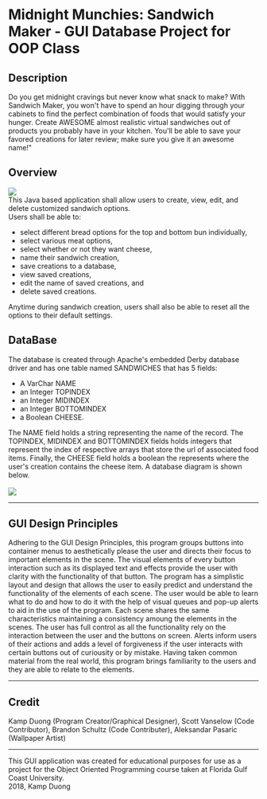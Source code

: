 # Midnight Munchies: Sandwich Maker - GUI Database Project for OOP Class
<h2>Description</h2>
Do you get midnight cravings but never know what snack to make? With Sandwich Maker, you won't have to spend an hour digging through your cabinets to find the perfect combination of foods that would satisfy your hunger. Create AWESOME almost realistic virtual sandwiches out of products you probably have in your kitchen. You'll be able to save your favored creations for later review; make sure you give it an awesome name!"

<h2>Overview</h2>
<img src="https://github.com/KodingKamp/projectOOP/raw/master/src/images/MidnightMunchiesSandwichMaker.gif" />
<br>
This Java based application shall allow users to create, view, edit, and delete customized sandwich options.<br>
Users shall be able to:
<ul>
  <li>select different bread options for the top and bottom bun individually,</li>
  <li>select various meat options,</li>
  <li>select whether or not they want cheese,</li> 
  <li>name their sandwich creation,</li>
  <li>save creations to a database,</li>
  <li>view saved creations,</li>
  <li>edit the name of saved creations, and</li>
  <li>delete saved creations.</li>
</ul>
Anytime during sandwich creation, users shall also be able to reset all the options to their default settings.
<h2>DataBase</h2>
The database is created through Apache's embedded Derby database driver and has one table named SANDWICHES that has 5 fields:
<ul>
  <li>A VarChar NAME</li>
  <li>an Integer TOPINDEX</li>
  <li>an Integer MIDINDEX</li>
  <li>an Integer BOTTOMINDEX</li>
  <li>a Boolean CHEESE.</li>
</ul>
The NAME field holds a string representing the name of the record. The TOPINDEX, MIDINDEX and BOTTOMINDEX fields holds integers that represent the index of respective arrays that store the url of associated food items. Finally, the CHEESE field holds a boolean the represents where the user's creation contains the cheese item. A database diagram is shown below.
<br>
<br>
<img src="https://github.com/KodingKamp/projectOOP/raw/master/src/images/Database_Diagram.PNG" />
<br>
<hr />
<h2>GUI Design Principles</h3>
Adhering to the GUI Design Principles, this program groups buttons into container menus to aesthetically please the user and directs their focus to important elements in the scene. The visual elements of every button interaction such as its displayed text and effects provide the user with clarity with the functionality of that button. The program has a simplistic layout and design that allows the user to easily predict and understand the functionality of the elements of each scene. The user would be able to learn what to do and how to do it with the help of visual queues and pop-up alerts to aid in the use of the program. Each scene shares the same characteristics maintaining a consistency amoung the elements in the scenes. The user has full control as all the functionality rely on the interaction between the user and the buttons on screen. Alerts inform users of their actions and adds a level of forgiveness if the user interacts with certain buttons out of curiousity or by mistake. Having taken common material from the real world, this program brings familiarity to the users and they are able to relate to the elements.
<hr />
<h2>Credit</h2>
Kamp Duong (Program Creator/Graphical Designer), Scott Vanselow (Code Contributor), Brandon Schultz (Code Contributer), Aleksandar Pasaric (Wallpaper Artist)
<hr />
This GUI application was created for educational purposes for use as a project for the Object Oriented Programming course taken at Florida Gulf Coast University. 
<br>
2018, Kamp Duong
